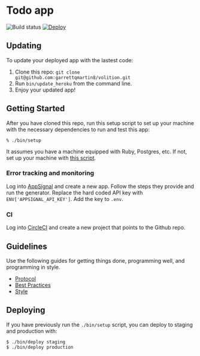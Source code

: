 # Todo app

![Build status](https://circleci.com/gh/garrettqmartin8/volition.svg?style=shield&circle-token=f883f7406ee9df386967c67b4a6f5a330083fe29)
[![Deploy](https://www.herokucdn.com/deploy/button.svg)](https://heroku.com/deploy?template=https://github.com/garrettqmartin8/volition)

## Updating

To update your deployed app with the lastest code:

1. Clone this repo: `git clone git@github.com:garrettqmartin8/volition.git`
2. Run `bin/update_heroku` from the command line.
3. Enjoy your updated app!

## Getting Started

After you have cloned this repo, run this setup script to set up your machine
with the necessary dependencies to run and test this app:

    % ./bin/setup

It assumes you have a machine equipped with Ruby, Postgres, etc. If not, set up
your machine with [this script].

[this script]: https://github.com/thoughtbot/laptop

### Error tracking and monitoring

Log into [AppSignal](https://appsignal.com/) and create a new app. Follow the steps they provide and run the generator. Replace the hard coded API key with `ENV['APPSIGNAL_API_KEY']`. Add the key to `.env`.

### CI

Log into [CircleCI](https://circleci.com) and create a new project that points to the Github repo.

## Guidelines

Use the following guides for getting things done, programming well, and
programming in style.

* [Protocol](http://github.com/thoughtbot/guides/blob/master/protocol)
* [Best Practices](http://github.com/thoughtbot/guides/blob/master/best-practices)
* [Style](http://github.com/thoughtbot/guides/blob/master/style)

## Deploying

If you have previously run the `./bin/setup` script,
you can deploy to staging and production with:

    $ ./bin/deploy staging
    $ ./bin/deploy production
